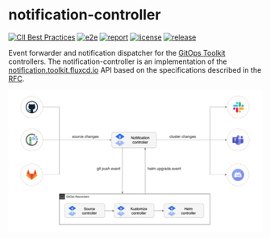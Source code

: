 # notification-controller

[![CII Best Practices](https://bestpractices.coreinfrastructure.org/projects/4791/badge)](https://bestpractices.coreinfrastructure.org/projects/4791)
[![e2e](https://github.com/fluxcd/notification-controller/workflows/e2e/badge.svg)](https://github.com/fluxcd/notification-controller/actions)
[![report](https://goreportcard.com/badge/github.com/fluxcd/notification-controller)](https://goreportcard.com/report/github.com/fluxcd/notification-controller)
[![license](https://img.shields.io/github/license/fluxcd/notification-controller.svg)](https://github.com/fluxcd/notification-controller/blob/main/LICENSE)
[![release](https://img.shields.io/github/release/fluxcd/notification-controller/all.svg)](https://github.com/fluxcd/notification-controller/releases)

Event forwarder and notification dispatcher for the [GitOps Toolkit](https://fluxcd.io/docs/components/) controllers.
The notification-controller is an implementation of the [notification.toolkit.fluxcd.io](docs/spec/v1beta1/README.md)
API based on the specifications described in the [RFC](docs/spec/README.md).

![overview](docs/diagrams/notification-controller-overview.png)
